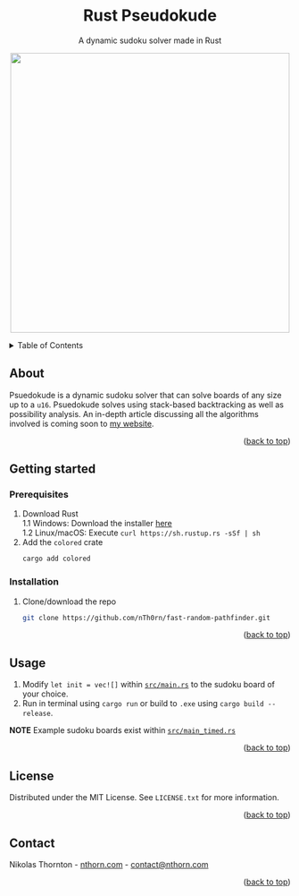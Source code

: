 
<a id="readme-top"></a>
<div align="center">
<h1 align="center">Rust Pseudokude</h1>

  <p align="center">
    A dynamic sudoku solver made in Rust
  </p>

  <p align="center">
<img src="https://nthorn.com/images/rust-pseudokude/solving_example.gif" width="500">
</p>
</div>

<details>
  <summary>Table of Contents</summary>
  <ol>
    <li>
      <a href="#about">About</a>
    </li>
    <li>
      <a href="#getting-started">Getting started</a>
      <ul>
        <li><a href="#prerequisites">Prerequisites</a></li>
      </ul>
      <ul>
        <li><a href="#installation">Installation</a></li>
      </ul>
    </li>
    <li><a href="#usage">Usage</a></li>
    <li><a href="#license">License</a></li>
    <li><a href="#contact">Contact</a></li>
  </ol>
</details>



<!-- ABOUT -->
## About
Psuedokude is a dynamic sudoku solver that can solve boards of any size up to a `u16`. Psuedokude solves using stack-based backtracking as well as possibility analysis. An in-depth article discussing all the algorithms involved is coming soon to [my website](https://nthorn.com).

<p align="right">(<a href="#readme-top">back to top</a>)</p>

<!-- INSTALLATION -->
## Getting started

### Prerequisites

1. Download Rust\
1.1 Windows: Download the installer [here](https://rustup.rs/)\
1.2 Linux/macOS: Execute `curl https://sh.rustup.rs -sSf | sh`
3. Add the `colored` crate
   ```sh
   cargo add colored
   ```

### Installation

1. Clone/download the repo
   ```sh
   git clone https://github.com/nTh0rn/fast-random-pathfinder.git
   ```

<p align="right">(<a href="#readme-top">back to top</a>)</p>

<!-- USAGE -->
## Usage
1. Modify `let init = vec![]` within [`src/main.rs`](https://github.com/nTh0rn/rust-pseudokude/blob/master/src/main.rs) to the sudoku board of your choice.
2. Run in terminal using `cargo run` or build to `.exe` using `cargo build --release`.

<b>NOTE</b>
Example sudoku boards exist within [`src/main_timed.rs`](https://github.com/nTh0rn/rust-pseudokude/blob/master/src/main_timed.rs)

<p align="right">(<a href="#readme-top">back to top</a>)</p>

<!-- LICENSE -->
## License

Distributed under the MIT License. See `LICENSE.txt` for more information.

<p align="right">(<a href="#readme-top">back to top</a>)</p>



<!-- CONTACT -->
## Contact

Nikolas Thornton - [nthorn.com](https://nthorn.com) - contact@nthorn.com

<p align="right">(<a href="#readme-top">back to top</a>)</p>

